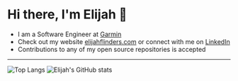 # Hi there, I'm Elijah 👋 

* I am a Software Engineer at [Garmin](https://github.com/garmin)
* Check out my website [elijahflinders.com](https://elijahflinders.com) or connect with me on [LinkedIn](https://www.linkedin.com/in/elijahflinders/)
* Contributions to any of my open source repositories is accepted

---

![Top Langs](https://github-readme-stats.vercel.app/api/top-langs/?username=anuraghazra&theme=transparent&) ![Elijah's GitHub stats](https://github-readme-stats.vercel.app/api?username=lijah99&show_icons=true&theme=transparent&hide_rank=true) 
